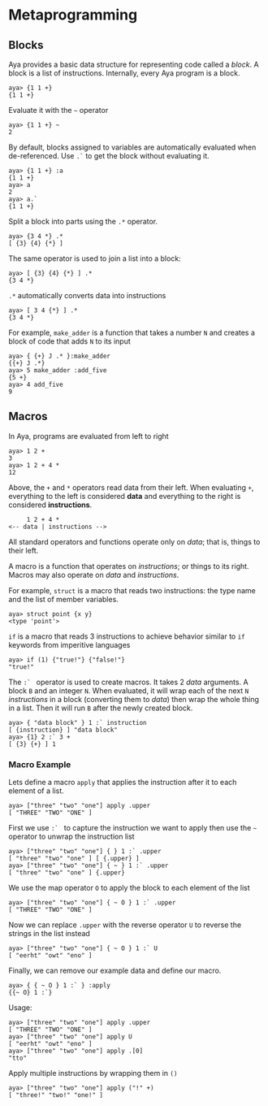 # Metaprogramming


## Blocks

Aya provides a basic data structure for representing code called a *block*. A block is a list of instructions. Internally, every Aya program is a block.

```
aya> {1 1 +}
{1 1 +}
```

Evaluate it with the `~` operator

```
aya> {1 1 +} ~
2 
```

By default, blocks assigned to variables are automatically evaluated when de-referenced. Use `` .` `` to get the block without evaluating it.

```
aya> {1 1 +} :a
{1 1 +}
aya> a
2
aya> a.`
{1 1 +}
```

Split a block into parts using the `.*` operator. 

```
aya> {3 4 *} .*
[ {3} {4} {*} ]
```

The same operator is used to join a list into a block:

```
aya> [ {3} {4} {*} ] .*
{3 4 *} 
```

`.*` automatically converts data into instructions

```
aya> [ 3 4 {*} ] .*
{3 4 *}
````

For example, `make_adder` is a function that takes a number `N` and creates a block of code that adds `N` to its input

```
aya> { {+} J .* }:make_adder
{{+} J .*} 
aya> 5 make_adder :add_five
{5 +} 
aya> 4 add_five
9
```

## Macros

In Aya, programs are evaluated from left to right

```
aya> 1 2 +
3
aya> 1 2 + 4 *
12
```

Above, the `+` and `*` operators read data from their left. When evaluating `+`, everything to the left is considered **data** and everything to the right is considered **instructions**.

```
     1 2 + 4 *
<-- data | instructions -->
```

All standard operators and functions operate only on *data*; that is, things to their left.

A macro is a function that operates on *instructions*; or things to its right. Macros may also operate on *data* and *instructions*.

For example, `struct` is a macro that reads two instructions: the type name and the list of member variables.

```
aya> struct point {x y}
<type 'point'> 
```

`if` is a macro that reads 3 instructions to achieve behavior similar to `if` keywords from imperitive languages

```
aya> if (1) {"true!"} {"false!"}
"true!"
```

The ``:` `` operator is used to create macros. It takes 2 *data* arguments. A block `B` and an integer `N`. When evaluated, it will wrap each of the next `N` *instructions* in a block (converting them to *data*) then wrap the whole thing in a list. Then it will run `B` after the newly created block.

```
aya> { "data block" } 1 :` instruction 
[ {instruction} ] "data block" 
aya> {1} 2 :` 3 +
[ {3} {+} ] 1 
```

### Macro Example

Lets define a macro `apply` that applies the instruction after it to each element of a list.

```
aya> ["three" "two" "one"] apply .upper
[ "THREE" "TWO" "ONE" ]
```

First we use ``:` `` to capture the instruction we want to apply then use the `~` operator to unwrap the instruction list

```
aya> ["three" "two" "one"] { } 1 :` .upper
[ "three" "two" "one" ] [ {.upper} ] 
aya> ["three" "two" "one"] { ~ } 1 :` .upper
[ "three" "two" "one" ] {.upper} 
```

We use the map operator `O` to apply the block to each element of the list

```
aya> ["three" "two" "one"] { ~ O } 1 :` .upper
[ "THREE" "TWO" "ONE" ]
```

Now we can replace `.upper` with the reverse operator `U` to reverse the strings in the list instead

```
aya> ["three" "two" "one"] { ~ O } 1 :` U
[ "eerht" "owt" "eno" ]
```

Finally, we can remove our example data and define our macro.

```
aya> { { ~ O } 1 :` } :apply
{{~ O} 1 :`}
```

Usage:

```
aya> ["three" "two" "one"] apply .upper
[ "THREE" "TWO" "ONE" ] 
aya> ["three" "two" "one"] apply U
[ "eerht" "owt" "eno" ] 
aya> ["three" "two" "one"] apply .[0]
"tto"
```

Apply multiple instructions by wrapping them in `()`

```
aya> ["three" "two" "one"] apply ("!" +)
[ "three!" "two!" "one!" ] 
```
